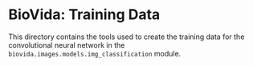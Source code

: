 BioVida: Training Data
======================

This directory contains the tools used to create the training 
data for the convolutional neural network in the
``biovida.images.models.img_classification`` module.